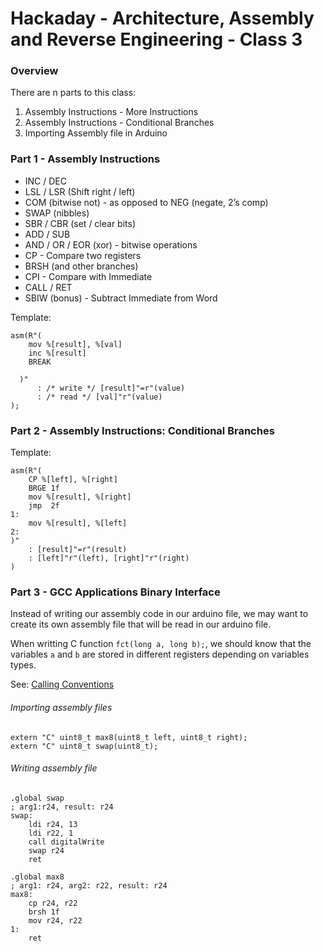 # Hackaday - Architecture, Assembly and Reverse Engineering - Class 3

### Overview

There are n parts to this class:
1. Assembly Instructions - More Instructions
2. Assembly Instructions - Conditional Branches
3. Importing Assembly file in Arduino

### Part 1 - Assembly Instructions

- INC / DEC
- LSL / LSR (Shift right / left)
- COM (bitwise not) - as opposed to NEG (negate, 2’s comp)
- SWAP (nibbles)
- SBR / CBR (set / clear bits)
- ADD / SUB
- AND / OR / EOR (xor) - bitwise operations
- CP - Compare two registers
- BRSH (and other branches)
- CPI - Compare with Immediate
- CALL / RET
- SBIW (bonus) - Subtract Immediate from Word

Template:

```arduino
asm(R"(
    mov %[result], %[val]
    inc %[result]
    BREAK

  )"
      : /* write */ [result]"=r"(value)
      : /* read */ [val]"r"(value)
);
```

### Part 2 - Assembly Instructions: Conditional Branches

Template:

```arduino
asm(R"(
    CP %[left], %[right]
    BRGE 1f
    mov %[result], %[right]
    jmp  2f
1:
    mov %[result], %[left]
2:
)"
    : [result]"=r"(result)
    : [left]"r"(left), [right]"r"(right)
)

```
### Part 3 - GCC Applications Binary Interface

Instead of writing our assembly code in our arduino file, we may want to create its own assembly file that will be read in our arduino file.

When writting C function `` fct(long a, long b); ``, we should know that the variables ``a`` and ``b`` are stored in different registers depending on variables types.

See: [Calling Conventions](https://gcc.gnu.org/wiki/avr-gcc)

###### Importing assembly files

```
extern "C" uint8_t max8(uint8_t left, uint8_t right);
extern "C" uint8_t swap(uint8_t);
```

###### Writing assembly file

```
.global swap
; arg1:r24, result: r24
swap:
    ldi r24, 13
    ldi r22, 1
    call digitalWrite
    swap r24
    ret

.global max8
; arg1: r24, arg2: r22, result: r24
max8:
    cp r24, r22
    brsh 1f
    mov r24, r22
1:
    ret
```
